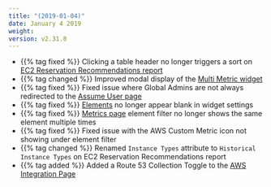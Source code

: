 ```yaml
---
title: "(2019-01-04)"
date: January 4 2019
weight:
version: v2.31.0
---
```

- {{% tag fixed %}} Clicking a table header no longer triggers a sort on [EC2 Reservation Recommendations report](https://docs.metricly.com/reports/reports-ec2-reservations/)
- {{% tag changed %}} Improved modal display of the [Multi Metric widget](https://docs.metricly.com/data-visualization/dashboards/widgets/multi-metric-widget/)
- {{% tag fixed %}} Fixed issue where Global Admins are not always redirected to the [Assume User page](https://docs.metricly.com/getting-started/account-profile/#users)
- {{% tag fixed %}} [Elements](https://docs.metricly.com/data-visualization/inventory/) no longer appear blank in widget settings
- {{% tag fixed %}} [Metrics page](https://docs.metricly.com/data-visualization/metrics/metric-page/) element filter no longer shows the same element multiple times
- {{% tag fixed %}} Fixed issue with the AWS Custom Metric icon not showing under element filter
- {{% tag changed %}} Renamed `Instance Types` attribute to `Historical Instance Types` on EC2 Reservation Recommendations report
- {{% tag added %}} Added a Route 53 Collection Toggle to the [AWS Integration Page](https://docs.metricly.com/integrations/aws-integration/)
